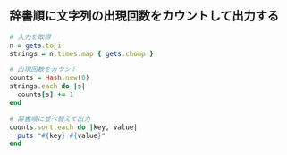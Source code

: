 ## 辞書順に文字列の出現回数をカウントして出力する

```ruby
# 入力を取得
n = gets.to_i
strings = n.times.map { gets.chomp }

# 出現回数をカウント
counts = Hash.new(0)
strings.each do |s|
  counts[s] += 1
end

# 辞書順に並べ替えて出力
counts.sort.each do |key, value|
  puts "#{key} #{value}"
end
```
